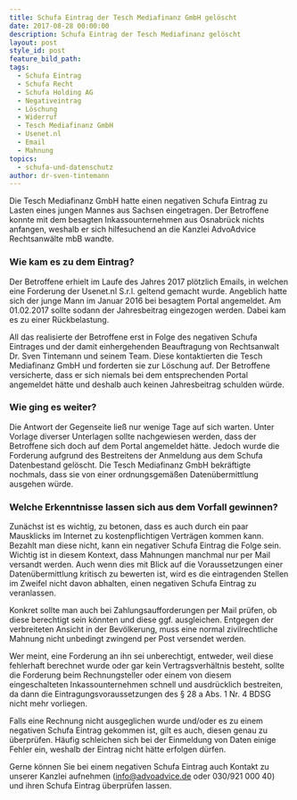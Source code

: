 ```yaml
---
title: Schufa Eintrag der Tesch Mediafinanz GmbH gelöscht
date: 2017-08-28 00:00:00
description: Schufa Eintrag der Tesch Mediafinanz gelöscht
layout: post
style_id: post
feature_bild_path:
tags:
  - Schufa Eintrag
  - Schufa Recht
  - Schufa Holding AG
  - Negativeintrag
  - Löschung
  - Widerruf
  - Tesch Mediafinanz GmbH
  - Usenet.nl
  - Email
  - Mahnung
topics:
  - schufa-und-datenschutz
author: dr-sven-tintemann
---
```



Die Tesch Mediafinanz GmbH hatte einen negativen Schufa Eintrag zu Lasten eines jungen Mannes aus Sachsen eingetragen. Der Betroffene konnte mit dem besagten Inkassounternehmen aus Osnabrück nichts anfangen, weshalb er sich hilfesuchend an die Kanzlei AdvoAdvice Rechtsanwälte mbB wandte.

### Wie kam es zu dem Eintrag?

Der Betroffene erhielt im Laufe des Jahres 2017 plötzlich Emails, in welchen eine Forderung der Usenet.nl S.r.l. geltend gemacht wurde. Angeblich hatte sich der junge Mann im Januar 2016 bei besagtem Portal angemeldet. Am 01.02.2017 sollte sodann der Jahresbeitrag eingezogen werden. Dabei kam es zu einer Rückbelastung.

All das realisierte der Betroffene erst in Folge des negativen Schufa Eintrages und der damit einhergehenden Beauftragung von Rechtsanwalt Dr. Sven Tintemann und seinem Team. Diese kontaktierten die Tesch Mediafinanz GmbH und forderten sie zur Löschung auf. Der Betroffene versicherte, dass er sich niemals bei dem entsprechenden Portal angemeldet hätte und deshalb auch keinen Jahresbeitrag schulden würde.

### Wie ging es weiter?

Die Antwort der Gegenseite ließ nur wenige Tage auf sich warten. Unter Vorlage diverser Unterlagen sollte nachgewiesen werden, dass der Betroffene sich doch auf dem Portal angemeldet hätte. Jedoch wurde die Forderung aufgrund des Bestreitens der Anmeldung aus dem Schufa Datenbestand gelöscht. Die Tesch Mediafinanz GmbH bekräftigte nochmals, dass sie von einer ordnungsgemäßen Datenübermittlung ausgehen würde.

### Welche Erkenntnisse lassen sich aus dem Vorfall gewinnen?

Zunächst ist es wichtig, zu betonen, dass es auch durch ein paar Mausklicks im Internet zu kostenpflichtigen Verträgen kommen kann. Bezahlt man diese nicht, kann ein negativer Schufa Eintrag die Folge sein. Wichtig ist in diesem Kontext, dass Mahnungen manchmal nur per Mail versandt werden. Auch wenn dies mit Blick auf die Voraussetzungen einer Datenübermittlung kritisch zu bewerten ist, wird es die eintragenden Stellen im Zweifel nicht davon abhalten, einen negativen Schufa Eintrag zu veranlassen.

Konkret sollte man auch bei Zahlungsaufforderungen per Mail prüfen, ob diese berechtigt sein könnten und diese ggf. ausgleichen. Entgegen der verbreiteten Ansicht in der Bevölkerung, muss eine normal zivilrechtliche Mahnung nicht unbedingt zwingend per Post versendet werden.

Wer meint, eine Forderung an ihn sei unberechtigt, entweder, weil diese fehlerhaft berechnet wurde oder gar kein Vertragsverhältnis besteht, sollte die Forderung beim Rechnungsteller oder einem von diesem eingeschalteten Inkassounternehmen schnell und ausdrücklich bestreiten, da dann die Eintragungsvoraussetzungen des § 28 a Abs. 1 Nr. 4 BDSG nicht mehr vorliegen.

Falls eine Rechnung nicht ausgeglichen wurde und/oder es zu einem negativen Schufa Eintrag gekommen ist, gilt es auch, diesen genau zu überprüfen. Häufig schleichen sich bei der Einmeldung von Daten einige Fehler ein, weshalb der Eintrag nicht hätte erfolgen dürfen.

Gerne können Sie bei einem negativen Schufa Eintrag auch Kontakt zu unserer Kanzlei aufnehmen (info@advoadvice.de oder 030/921 000 40) und ihren Schufa Eintrag überprüfen lassen.